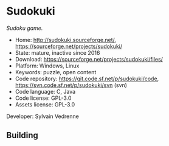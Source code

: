 # Sudokuki

_Sudoku game._

- Home: http://sudokuki.sourceforge.net/, https://sourceforge.net/projects/sudokuki/
- State: mature, inactive since 2016
- Download: https://sourceforge.net/projects/sudokuki/files/
- Platform: Windows, Linux
- Keywords: puzzle, open content
- Code repository: https://git.code.sf.net/p/sudokuki/code, https://svn.code.sf.net/p/sudokuki/svn (svn)
- Code language: C, Java
- Code license: GPL-3.0
- Assets license: GPL-3.0

Developer: Sylvain Vedrenne

## Building
